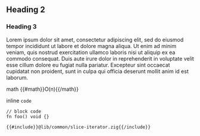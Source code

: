 ## Heading 2

### Heading 3

Lorem ipsum dolor sit amet, consectetur adipiscing elit, sed do eiusmod tempor
incididunt ut labore et dolore magna aliqua. Ut enim ad minim veniam, quis
nostrud exercitation ullamco laboris nisi ut aliquip ex ea commodo consequat.
Duis aute irure dolor in reprehenderit in voluptate velit esse cillum dolore eu
fugiat nulla pariatur. Excepteur sint occaecat cupidatat non proident, sunt in
culpa qui officia deserunt mollit anim id est laborum.

math {{#math}}O(n){{/math}}

inline `code`

```zig
// block code
fn foo() void {}
```

```zig
{{#include}}@lib/common/slice-iterator.zig{{/include}}
```

